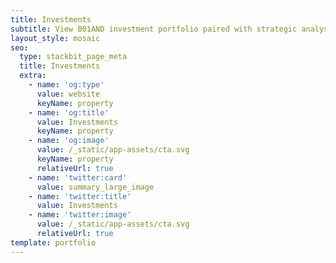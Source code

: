 ```yaml
---
title: Investments
subtitle: View B01AND investment portfolio paired with strategic analysis & overviews
layout_style: mosaic
seo:
  type: stackbit_page_meta
  title: Investments
  extra:
    - name: 'og:type'
      value: website
      keyName: property
    - name: 'og:title'
      value: Investments
      keyName: property
    - name: 'og:image'
      value: /_static/app-assets/cta.svg
      keyName: property
      relativeUrl: true
    - name: 'twitter:card'
      value: summary_large_image
    - name: 'twitter:title'
      value: Investments
    - name: 'twitter:image'
      value: /_static/app-assets/cta.svg
      relativeUrl: true
template: portfolio
---
```

